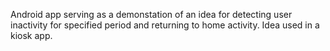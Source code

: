 Android app serving as a demonstation of an idea for detecting user inactivity for specified period and returning to home activity. Idea used in a kiosk app.
